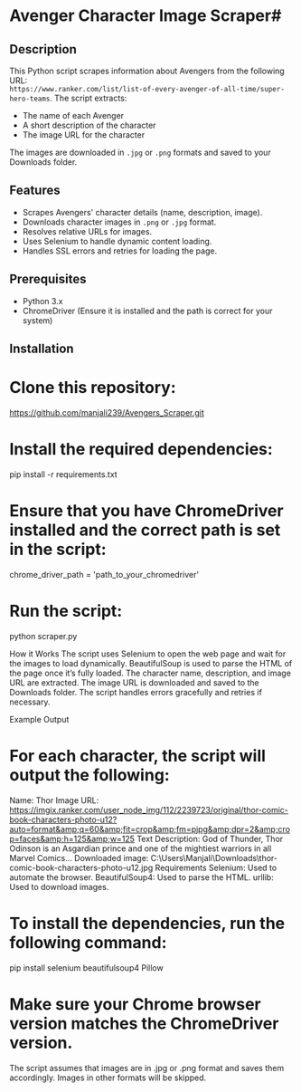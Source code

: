 # Avenger Character Image Scraper#

## Description

This Python script scrapes information about Avengers from the following URL:  
`https://www.ranker.com/list/list-of-every-avenger-of-all-time/super-hero-teams`. The script extracts:
- The name of each Avenger
- A short description of the character
- The image URL for the character

The images are downloaded in `.jpg` or `.png` formats and saved to your Downloads folder.

## Features
- Scrapes Avengers' character details (name, description, image).
- Downloads character images in `.png` or `.jpg` format.
- Resolves relative URLs for images.
- Uses Selenium to handle dynamic content loading.
- Handles SSL errors and retries for loading the page.

## Prerequisites

- Python 3.x
- ChromeDriver (Ensure it is installed and the path is correct for your system)

## Installation

# Clone this repository:
   https://github.com/manjali239/Avengers_Scraper.git


# Install the required dependencies:
pip install -r requirements.txt


# Ensure that you have ChromeDriver installed and the correct path is set in the script:
chrome_driver_path = 'path_to_your_chromedriver'

# Run the script:
python scraper.py

How it Works
The script uses Selenium to open the web page and wait for the images to load dynamically.
BeautifulSoup is used to parse the HTML of the page once it’s fully loaded.
The character name, description, and image URL are extracted.
The image URL is downloaded and saved to the Downloads folder.
The script handles errors gracefully and retries if necessary.


Example Output
# For each character, the script will output the following:
Name: Thor
Image URL: https://imgix.ranker.com/user_node_img/112/2239723/original/thor-comic-book-characters-photo-u12?auto=format&amp;q=60&amp;fit=crop&amp;fm=pjpg&amp;dpr=2&amp;crop=faces&amp;h=125&amp;w=125
Text Description: God of Thunder, Thor Odinson is an Asgardian prince and one of the mightiest warriors in all Marvel Comics...
Downloaded image: C:\Users\Manjali\Downloads\thor-comic-book-characters-photo-u12.jpg
Requirements
Selenium: Used to automate the browser.
BeautifulSoup4: Used to parse the HTML.
urllib: Used to download images.

# To install the dependencies, run the following command:
pip install selenium beautifulsoup4 Pillow

# Make sure your Chrome browser version matches the ChromeDriver version.
The script assumes that images are in .jpg or .png format and saves them accordingly. Images in other formats will be skipped.

